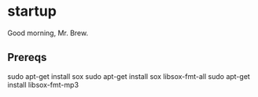 # startup
Good morning, Mr. Brew.

## Prereqs
sudo apt-get install sox
sudo apt-get install sox libsox-fmt-all
sudo apt-get install libsox-fmt-mp3